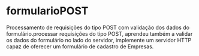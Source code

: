 # formularioPOST
Processamento de requisições do tipo POST com validação dos dados do formulário.processar requisições do tipo POST, aprendeu também a validar os dados do formulário no lado do servidor, implemente um servidor HTTP capaz de oferecer um formulário de cadastro de Empresas.
